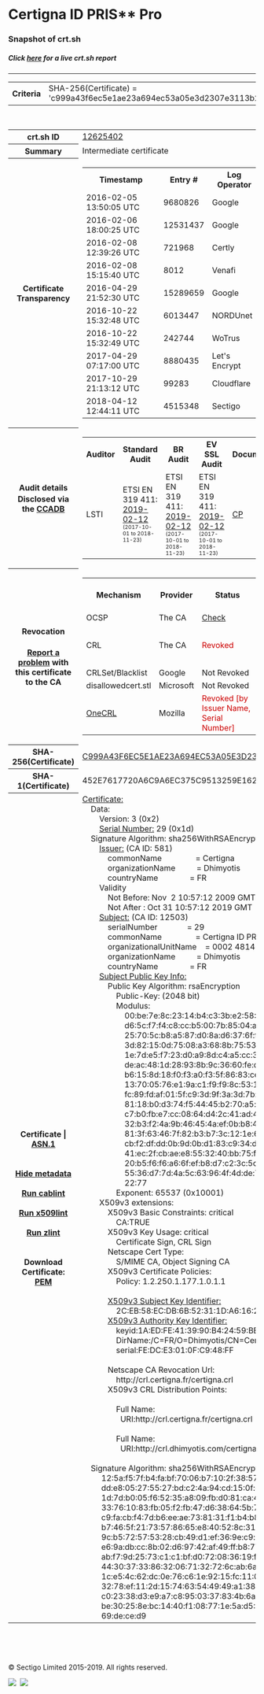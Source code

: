 # Certigna ID PRIS** Pro
### Snapshot of crt.sh
##### Click [here](https://crt.sh/?q=C999A43F6EC5E1AE23A694EC53A05E3D2307E3113B286DBA423F2379D114298A) for a live crt.sh report

---
<!DOCTYPE HTML PUBLIC "-//W3C//DTD HTML 4.0 Transitional//EN">
<HTML>

<BODY>

<TABLE>
  <TR>
    <TH class="outer">Criteria</TH>
    <TD class="outer">SHA-256(Certificate) = 'c999a43f6ec5e1ae23a694ec53a05e3d2307e3113b286dba423f2379d114298a'</TD>
  </TR>
</TABLE>
<BR>
<TABLE>
  <TR>
    <TH class="outer">crt.sh ID</TH>
    <TD class="outer"><A href="?id=12625402">12625402</A></TD>
  </TR>
  <TR>
    <TH class="outer">Summary</TH>
    <TD class="outer">Intermediate certificate</TD>
  </TR>
  <TR>
    <TH class="outer">Certificate<BR>Transparency</TH>
    <TD class="outer">
<TABLE class="options" style="margin-left:0px">
  <TR>
    <TH>Timestamp</TH>
    <TH>Entry #</TH>
    <TH>Log Operator</TH>
    <TH>Log URL</TH>
  </TR>
  <TR>
    <TD>2016-02-05&nbsp; <FONT class="small">13:50:05 UTC</FONT></TD>
    <TD>9680826</TD>
    <TD>Google</TD>
    <TD>https://ct.googleapis.com/rocketeer</TD>
  </TR>
  <TR>
    <TD>2016-02-06&nbsp; <FONT class="small">18:00:25 UTC</FONT></TD>
    <TD>12531437</TD>
    <TD>Google</TD>
    <TD>https://ct.googleapis.com/pilot</TD>
  </TR>
  <TR>
    <TD>2016-02-08&nbsp; <FONT class="small">12:39:26 UTC</FONT></TD>
    <TD>721968</TD>
    <TD>Certly</TD>
    <TD>https://log.certly.io</TD>
  </TR>
  <TR>
    <TD>2016-02-08&nbsp; <FONT class="small">15:15:40 UTC</FONT></TD>
    <TD>8012</TD>
    <TD>Venafi</TD>
    <TD>https://ctlog.api.venafi.com</TD>
  </TR>
  <TR>
    <TD>2016-04-29&nbsp; <FONT class="small">21:52:30 UTC</FONT></TD>
    <TD>15289659</TD>
    <TD>Google</TD>
    <TD>https://ct.googleapis.com/aviator</TD>
  </TR>
  <TR>
    <TD>2016-10-22&nbsp; <FONT class="small">15:32:48 UTC</FONT></TD>
    <TD>6013447</TD>
    <TD>NORDUnet</TD>
    <TD>https://plausible.ct.nordu.net</TD>
  </TR>
  <TR>
    <TD>2016-10-22&nbsp; <FONT class="small">15:32:49 UTC</FONT></TD>
    <TD>242744</TD>
    <TD>WoTrus</TD>
    <TD>https://ctlog.wosign.com</TD>
  </TR>
  <TR>
    <TD>2017-04-29&nbsp; <FONT class="small">07:17:00 UTC</FONT></TD>
    <TD>8880435</TD>
    <TD>Let's Encrypt</TD>
    <TD>https://clicky.ct.letsencrypt.org</TD>
  </TR>
  <TR>
    <TD>2017-10-29&nbsp; <FONT class="small">21:13:12 UTC</FONT></TD>
    <TD>99283</TD>
    <TD>Cloudflare</TD>
    <TD>https://ct.cloudflare.com/logs/nimbus2019</TD>
  </TR>
  <TR>
    <TD>2018-04-12&nbsp; <FONT class="small">12:44:11 UTC</FONT></TD>
    <TD>4515348</TD>
    <TD>Sectigo</TD>
    <TD>https://dodo.ct.comodo.com</TD>
  </TR>
</TABLE>
    </TD>
  </TR>
  <TR>
    <TH class="outer">Audit details<BR>
      <DIV class="small" style="padding-top:3px">Disclosed via the
        <A href="//ccadb-public.secure.force.com/mozilla/PublicAllIntermediateCerts" target="_blank">CCADB</A></DIV>
    </TH>
    <TD class="outer">
<TABLE class="options" style="margin-left:0px">
  <TR>
    <TH>Auditor</TH>
    <TH>Standard Audit</TH>
    <TH>BR Audit</TH>
    <TH>EV SSL Audit</TH>
    <TH>Documents</TH>
    <TH>CCADB</TH>
    <TH>Root Owner / Certificate</TH>
  </TR>
  <TR>
    <TD style="vertical-align:middle">LSTI</TD>
    <TD>ETSI EN 319 411:
      <A href="https://www.lsti-certification.fr/images/23-_1373_AT_V3_0.pdf" target="_blank">2019-02-12</A>
      <BR><FONT style="font-size:8pt">(2017-10-01 to 2018-11-23)</FONT></TD>
    <TD>ETSI EN 319 411:
      <A href="https://www.lsti-certification.fr/images/23-_1373_AT_V3_0.pdf" target="_blank">2019-02-12</A>
      <BR><FONT style="font-size:8pt">(2017-10-01 to 2018-11-23)</FONT></TD>
    <TD>ETSI EN 319 411:
      <A href="https://www.lsti-certification.fr/images/23-_1373_AT_V3_0.pdf" target="_blank">2019-02-12</A>
      <BR><FONT style="font-size:8pt">(2017-10-01 to 2018-11-23)</FONT></TD>
    <TD>
      <A href="http://politique.certigna.fr/PCcertignaidpris2pro.pdf" target="blank">CP</A>
    </TD>
    <TD><A href="//ccadb.force.com/001o000000x36JNAAY" target="_blank">001o000000x36JNAAY</A></TD>
    <TD><A href="/?id=62358">Dhimyotis / Certigna</A></TD>
  </TR>
</TABLE>
    </TD>
  </TR>
  <TR>
    <TH class="outer">Revocation<BR><BR>
      <DIV class="small" style="padding-top:3px"><A href="?id=12625402&opt=problemreporting">Report a problem</A> with<BR>this certificate to the CA</DIV></TH>
    <TD class="outer">
      <TABLE class="options" style="margin-left:0px">
        <TR>
          <TH>Mechanism</TH>
          <TH>Provider</TH>
          <TH>Status</TH>
          <TH>Revocation Date</TH>
          <TH>Last Observed in CRL</TH>
          <TH>Last Checked <SPAN style="color:#CC0000;vertical-align:middle;font-size:70%;font-weight:normal">(Error)</SPAN></TH>
        </TR>
        <TR>
          <TD>OCSP</TD>
          <TD>The CA</TD>
          <TD><A href="?id=12625402&opt=ocsp">Check</A></TD>
          <TD><SPAN style="color:#888888">?</SPAN></TD>
          <TD><SPAN style="color:#888888">n/a</SPAN></TD>
          <TD><SPAN style="color:#888888">?</SPAN></TD>
        </TR>
        <TR>
          <TD>CRL</TD>
          <TD>The CA</TD>
          <TD><SPAN style="color:#CC0000">Revoked</SPAN></TD><TD>2019-05-29&nbsp; <FONT class="small">12:13:56 UTC</FONT></TD><TD>2019-05-29&nbsp; <FONT class="small">13:15:28 UTC</FONT></TD><TD>2019-12-04&nbsp; <FONT class="small">17:10:33 UTC</FONT></TD>
        </TR>
        <TR>
          <TD>CRLSet/Blacklist</TD>
          <TD>Google</TD>
          <TD>Not Revoked</TD>
          <TD><SPAN style="color:#888888">n/a</SPAN></TD>
          <TD><SPAN style="color:#888888">n/a</SPAN></TD>
          <TD><SPAN style="color:#888888">n/a</SPAN></TD>
        </TR>
        <TR>
          <TD>disallowedcert.stl</TD>
          <TD>Microsoft</TD>
          <TD>Not Revoked</TD>
          <TD><SPAN style="color:#888888">n/a</SPAN></TD>
          <TD><SPAN style="color:#888888">n/a</SPAN></TD>
          <TD><SPAN style="color:#888888">n/a</SPAN></TD>
        </TR>
        <TR>
          <TD><A href="/mozilla-onecrl" target="_blank">OneCRL</A></TD>
          <TD>Mozilla</TD>
          <TD><SPAN style="color:#CC0000">Revoked [by Issuer Name, Serial Number]</SPAN></TD><TD><SPAN style="color:#888888">Unknown</SPAN></TD>
          <TD><SPAN style="color:#888888">n/a</SPAN></TD>
          <TD><SPAN style="color:#888888">n/a</SPAN></TD>
        </TR>
      </TABLE>
    </TD>
  </TR>
  <TR>
    <TH class="outer">SHA-256(Certificate)</TH>
    <TD class="outer"><A href="//censys.io/certificates/c999a43f6ec5e1ae23a694ec53a05e3d2307e3113b286dba423f2379d114298a">C999A43F6EC5E1AE23A694EC53A05E3D2307E3113B286DBA423F2379D114298A</A></TD>
  </TR>
  <TR>
    <TH class="outer">SHA-1(Certificate)</TH>
    <TD class="outer">452E7617720A6C9A6EC375C9513259E1627A8FF9</TD>
  </TR>
  <TR>
    <TH class="outer">Certificate | <A href="?asn1=12625402">ASN.1</A>
      <SPAN class="small"><BR>
      <BR><BR><A href="?id=12625402&opt=nometadata">Hide metadata</A>
      <BR><BR><A href="?id=12625402&opt=cablint">Run cablint</A>
      <BR><BR><A href="?id=12625402&opt=x509lint">Run x509lint</A>
      <BR><BR><A href="?id=12625402&opt=zlint">Run zlint</A>
      <BR><BR><BR>Download Certificate: <A href="?d=12625402">PEM</A>
      </SPAN>
    </TH>
    <TD class="text"><A href="?d=12625402">Certificate:</A><BR>&nbsp;&nbsp;&nbsp;&nbsp;Data:<BR>&nbsp;&nbsp;&nbsp;&nbsp;&nbsp;&nbsp;&nbsp;&nbsp;Version:&nbsp;3&nbsp;(0x2)<BR>&nbsp;&nbsp;&nbsp;&nbsp;&nbsp;&nbsp;&nbsp;&nbsp;<A href="?serial=1d">Serial&nbsp;Number:</A>&nbsp;29&nbsp;(0x1d)<BR>&nbsp;&nbsp;&nbsp;&nbsp;Signature&nbsp;Algorithm:&nbsp;sha256WithRSAEncryption<BR>&nbsp;&nbsp;&nbsp;&nbsp;&nbsp;&nbsp;&nbsp;&nbsp;<A href="?caid=581">Issuer:</A> <SPAN class="small">(CA ID: 581)</SPAN><BR>&nbsp;&nbsp;&nbsp;&nbsp;&nbsp;&nbsp;&nbsp;&nbsp;&nbsp;&nbsp;&nbsp;&nbsp;commonName&nbsp;&nbsp;&nbsp;&nbsp;&nbsp;&nbsp;&nbsp;&nbsp;&nbsp;&nbsp;&nbsp;&nbsp;&nbsp;&nbsp;&nbsp;&nbsp;=&nbsp;Certigna<BR>&nbsp;&nbsp;&nbsp;&nbsp;&nbsp;&nbsp;&nbsp;&nbsp;&nbsp;&nbsp;&nbsp;&nbsp;organizationName&nbsp;&nbsp;&nbsp;&nbsp;&nbsp;&nbsp;&nbsp;&nbsp;&nbsp;&nbsp;=&nbsp;Dhimyotis<BR>&nbsp;&nbsp;&nbsp;&nbsp;&nbsp;&nbsp;&nbsp;&nbsp;&nbsp;&nbsp;&nbsp;&nbsp;countryName&nbsp;&nbsp;&nbsp;&nbsp;&nbsp;&nbsp;&nbsp;&nbsp;&nbsp;&nbsp;&nbsp;&nbsp;&nbsp;&nbsp;&nbsp;=&nbsp;FR<BR>&nbsp;&nbsp;&nbsp;&nbsp;&nbsp;&nbsp;&nbsp;&nbsp;Validity<BR>&nbsp;&nbsp;&nbsp;&nbsp;&nbsp;&nbsp;&nbsp;&nbsp;&nbsp;&nbsp;&nbsp;&nbsp;Not&nbsp;Before:&nbsp;Nov&nbsp;&nbsp;2&nbsp;10:57:12&nbsp;2009&nbsp;GMT<BR>&nbsp;&nbsp;&nbsp;&nbsp;&nbsp;&nbsp;&nbsp;&nbsp;&nbsp;&nbsp;&nbsp;&nbsp;Not&nbsp;After&nbsp;:&nbsp;Oct&nbsp;31&nbsp;10:57:12&nbsp;2019&nbsp;GMT<BR>&nbsp;&nbsp;&nbsp;&nbsp;&nbsp;&nbsp;&nbsp;&nbsp;<A href="?caid=12503">Subject:</A> <SPAN class="small">(CA ID: 12503)</SPAN><BR>&nbsp;&nbsp;&nbsp;&nbsp;&nbsp;&nbsp;&nbsp;&nbsp;&nbsp;&nbsp;&nbsp;&nbsp;serialNumber&nbsp;&nbsp;&nbsp;&nbsp;&nbsp;&nbsp;&nbsp;&nbsp;&nbsp;&nbsp;&nbsp;&nbsp;&nbsp;&nbsp;=&nbsp;29<BR>&nbsp;&nbsp;&nbsp;&nbsp;&nbsp;&nbsp;&nbsp;&nbsp;&nbsp;&nbsp;&nbsp;&nbsp;commonName&nbsp;&nbsp;&nbsp;&nbsp;&nbsp;&nbsp;&nbsp;&nbsp;&nbsp;&nbsp;&nbsp;&nbsp;&nbsp;&nbsp;&nbsp;&nbsp;=&nbsp;Certigna&nbsp;ID&nbsp;PRIS**&nbsp;Pro<BR>&nbsp;&nbsp;&nbsp;&nbsp;&nbsp;&nbsp;&nbsp;&nbsp;&nbsp;&nbsp;&nbsp;&nbsp;organizationalUnitName&nbsp;&nbsp;&nbsp;&nbsp;=&nbsp;0002&nbsp;481463081<BR>&nbsp;&nbsp;&nbsp;&nbsp;&nbsp;&nbsp;&nbsp;&nbsp;&nbsp;&nbsp;&nbsp;&nbsp;organizationName&nbsp;&nbsp;&nbsp;&nbsp;&nbsp;&nbsp;&nbsp;&nbsp;&nbsp;&nbsp;=&nbsp;Dhimyotis<BR>&nbsp;&nbsp;&nbsp;&nbsp;&nbsp;&nbsp;&nbsp;&nbsp;&nbsp;&nbsp;&nbsp;&nbsp;countryName&nbsp;&nbsp;&nbsp;&nbsp;&nbsp;&nbsp;&nbsp;&nbsp;&nbsp;&nbsp;&nbsp;&nbsp;&nbsp;&nbsp;&nbsp;=&nbsp;FR<BR>&nbsp;&nbsp;&nbsp;&nbsp;&nbsp;&nbsp;&nbsp;&nbsp;<A href="?spkisha256=e1267f4db8d01291d5b316f03ec48e7673d2a707c30b68139a0fe7231ab7e608">Subject&nbsp;Public&nbsp;Key&nbsp;Info:</A><BR>&nbsp;&nbsp;&nbsp;&nbsp;&nbsp;&nbsp;&nbsp;&nbsp;&nbsp;&nbsp;&nbsp;&nbsp;Public&nbsp;Key&nbsp;Algorithm:&nbsp;rsaEncryption<BR>&nbsp;&nbsp;&nbsp;&nbsp;&nbsp;&nbsp;&nbsp;&nbsp;&nbsp;&nbsp;&nbsp;&nbsp;&nbsp;&nbsp;&nbsp;&nbsp;Public-Key:&nbsp;(2048&nbsp;bit)<BR>&nbsp;&nbsp;&nbsp;&nbsp;&nbsp;&nbsp;&nbsp;&nbsp;&nbsp;&nbsp;&nbsp;&nbsp;&nbsp;&nbsp;&nbsp;&nbsp;Modulus:<BR>&nbsp;&nbsp;&nbsp;&nbsp;&nbsp;&nbsp;&nbsp;&nbsp;&nbsp;&nbsp;&nbsp;&nbsp;&nbsp;&nbsp;&nbsp;&nbsp;&nbsp;&nbsp;&nbsp;&nbsp;00:be:7e:8c:23:14:b4:c3:3b:e2:58:20:7a:3f:e6:<BR>&nbsp;&nbsp;&nbsp;&nbsp;&nbsp;&nbsp;&nbsp;&nbsp;&nbsp;&nbsp;&nbsp;&nbsp;&nbsp;&nbsp;&nbsp;&nbsp;&nbsp;&nbsp;&nbsp;&nbsp;d6:5c:f7:f4:c8:cc:b5:00:7b:85:04:ab:45:f9:9a:<BR>&nbsp;&nbsp;&nbsp;&nbsp;&nbsp;&nbsp;&nbsp;&nbsp;&nbsp;&nbsp;&nbsp;&nbsp;&nbsp;&nbsp;&nbsp;&nbsp;&nbsp;&nbsp;&nbsp;&nbsp;25:70:5c:b8:a5:87:d0:8a:d6:37:6f:f7:c1:b7:d8:<BR>&nbsp;&nbsp;&nbsp;&nbsp;&nbsp;&nbsp;&nbsp;&nbsp;&nbsp;&nbsp;&nbsp;&nbsp;&nbsp;&nbsp;&nbsp;&nbsp;&nbsp;&nbsp;&nbsp;&nbsp;3d:82:15:0d:75:08:a3:68:8b:75:53:2e:6e:78:f9:<BR>&nbsp;&nbsp;&nbsp;&nbsp;&nbsp;&nbsp;&nbsp;&nbsp;&nbsp;&nbsp;&nbsp;&nbsp;&nbsp;&nbsp;&nbsp;&nbsp;&nbsp;&nbsp;&nbsp;&nbsp;1e:7d:e5:f7:23:d0:a9:8d:c4:a5:cc:31:39:d1:6d:<BR>&nbsp;&nbsp;&nbsp;&nbsp;&nbsp;&nbsp;&nbsp;&nbsp;&nbsp;&nbsp;&nbsp;&nbsp;&nbsp;&nbsp;&nbsp;&nbsp;&nbsp;&nbsp;&nbsp;&nbsp;de:ac:48:1d:28:93:8b:9c:36:60:fe:d1:97:e9:14:<BR>&nbsp;&nbsp;&nbsp;&nbsp;&nbsp;&nbsp;&nbsp;&nbsp;&nbsp;&nbsp;&nbsp;&nbsp;&nbsp;&nbsp;&nbsp;&nbsp;&nbsp;&nbsp;&nbsp;&nbsp;b6:15:8d:18:f0:f3:a0:f3:5f:86:83:ce:4c:ba:66:<BR>&nbsp;&nbsp;&nbsp;&nbsp;&nbsp;&nbsp;&nbsp;&nbsp;&nbsp;&nbsp;&nbsp;&nbsp;&nbsp;&nbsp;&nbsp;&nbsp;&nbsp;&nbsp;&nbsp;&nbsp;13:70:05:76:e1:9a:c1:f9:f9:8c:53:11:8b:0e:b4:<BR>&nbsp;&nbsp;&nbsp;&nbsp;&nbsp;&nbsp;&nbsp;&nbsp;&nbsp;&nbsp;&nbsp;&nbsp;&nbsp;&nbsp;&nbsp;&nbsp;&nbsp;&nbsp;&nbsp;&nbsp;fc:89:fd:af:01:5f:c9:3d:9f:3a:3d:7b:4f:82:7a:<BR>&nbsp;&nbsp;&nbsp;&nbsp;&nbsp;&nbsp;&nbsp;&nbsp;&nbsp;&nbsp;&nbsp;&nbsp;&nbsp;&nbsp;&nbsp;&nbsp;&nbsp;&nbsp;&nbsp;&nbsp;81:18:b0:d3:74:f5:44:45:b2:70:a5:e7:c0:c5:ca:<BR>&nbsp;&nbsp;&nbsp;&nbsp;&nbsp;&nbsp;&nbsp;&nbsp;&nbsp;&nbsp;&nbsp;&nbsp;&nbsp;&nbsp;&nbsp;&nbsp;&nbsp;&nbsp;&nbsp;&nbsp;c7:b0:fb:e7:cc:08:64:d4:2c:41:ad:4f:92:90:1b:<BR>&nbsp;&nbsp;&nbsp;&nbsp;&nbsp;&nbsp;&nbsp;&nbsp;&nbsp;&nbsp;&nbsp;&nbsp;&nbsp;&nbsp;&nbsp;&nbsp;&nbsp;&nbsp;&nbsp;&nbsp;32:b3:f2:4a:9b:46:45:4a:ef:0b:b8:43:ea:30:82:<BR>&nbsp;&nbsp;&nbsp;&nbsp;&nbsp;&nbsp;&nbsp;&nbsp;&nbsp;&nbsp;&nbsp;&nbsp;&nbsp;&nbsp;&nbsp;&nbsp;&nbsp;&nbsp;&nbsp;&nbsp;81:3f:63:46:7f:82:b3:b7:3c:12:1e:69:d0:ab:93:<BR>&nbsp;&nbsp;&nbsp;&nbsp;&nbsp;&nbsp;&nbsp;&nbsp;&nbsp;&nbsp;&nbsp;&nbsp;&nbsp;&nbsp;&nbsp;&nbsp;&nbsp;&nbsp;&nbsp;&nbsp;cb:f2:df:dd:0b:9d:0b:d1:83:c9:34:d5:5c:21:cb:<BR>&nbsp;&nbsp;&nbsp;&nbsp;&nbsp;&nbsp;&nbsp;&nbsp;&nbsp;&nbsp;&nbsp;&nbsp;&nbsp;&nbsp;&nbsp;&nbsp;&nbsp;&nbsp;&nbsp;&nbsp;41:ec:2f:cb:ae:e8:55:32:40:bb:75:fc:73:18:1e:<BR>&nbsp;&nbsp;&nbsp;&nbsp;&nbsp;&nbsp;&nbsp;&nbsp;&nbsp;&nbsp;&nbsp;&nbsp;&nbsp;&nbsp;&nbsp;&nbsp;&nbsp;&nbsp;&nbsp;&nbsp;20:b5:f6:f6:a6:6f:ef:b8:d7:c2:3c:5c:9d:7b:75:<BR>&nbsp;&nbsp;&nbsp;&nbsp;&nbsp;&nbsp;&nbsp;&nbsp;&nbsp;&nbsp;&nbsp;&nbsp;&nbsp;&nbsp;&nbsp;&nbsp;&nbsp;&nbsp;&nbsp;&nbsp;55:36:d7:7d:4a:5c:63:96:4f:4d:de:7a:ba:d6:e3:<BR>&nbsp;&nbsp;&nbsp;&nbsp;&nbsp;&nbsp;&nbsp;&nbsp;&nbsp;&nbsp;&nbsp;&nbsp;&nbsp;&nbsp;&nbsp;&nbsp;&nbsp;&nbsp;&nbsp;&nbsp;22:77<BR>&nbsp;&nbsp;&nbsp;&nbsp;&nbsp;&nbsp;&nbsp;&nbsp;&nbsp;&nbsp;&nbsp;&nbsp;&nbsp;&nbsp;&nbsp;&nbsp;Exponent:&nbsp;65537&nbsp;(0x10001)<BR>&nbsp;&nbsp;&nbsp;&nbsp;&nbsp;&nbsp;&nbsp;&nbsp;X509v3&nbsp;extensions:<BR>&nbsp;&nbsp;&nbsp;&nbsp;&nbsp;&nbsp;&nbsp;&nbsp;&nbsp;&nbsp;&nbsp;&nbsp;X509v3&nbsp;Basic&nbsp;Constraints:&nbsp;critical<BR>&nbsp;&nbsp;&nbsp;&nbsp;&nbsp;&nbsp;&nbsp;&nbsp;&nbsp;&nbsp;&nbsp;&nbsp;&nbsp;&nbsp;&nbsp;&nbsp;CA:TRUE<BR>&nbsp;&nbsp;&nbsp;&nbsp;&nbsp;&nbsp;&nbsp;&nbsp;&nbsp;&nbsp;&nbsp;&nbsp;X509v3&nbsp;Key&nbsp;Usage:&nbsp;critical<BR>&nbsp;&nbsp;&nbsp;&nbsp;&nbsp;&nbsp;&nbsp;&nbsp;&nbsp;&nbsp;&nbsp;&nbsp;&nbsp;&nbsp;&nbsp;&nbsp;Certificate&nbsp;Sign,&nbsp;CRL&nbsp;Sign<BR>&nbsp;&nbsp;&nbsp;&nbsp;&nbsp;&nbsp;&nbsp;&nbsp;&nbsp;&nbsp;&nbsp;&nbsp;Netscape&nbsp;Cert&nbsp;Type:&nbsp;<BR>&nbsp;&nbsp;&nbsp;&nbsp;&nbsp;&nbsp;&nbsp;&nbsp;&nbsp;&nbsp;&nbsp;&nbsp;&nbsp;&nbsp;&nbsp;&nbsp;S/MIME&nbsp;CA,&nbsp;Object&nbsp;Signing&nbsp;CA<BR>&nbsp;&nbsp;&nbsp;&nbsp;&nbsp;&nbsp;&nbsp;&nbsp;&nbsp;&nbsp;&nbsp;&nbsp;X509v3&nbsp;Certificate&nbsp;Policies:&nbsp;<BR>&nbsp;&nbsp;&nbsp;&nbsp;&nbsp;&nbsp;&nbsp;&nbsp;&nbsp;&nbsp;&nbsp;&nbsp;&nbsp;&nbsp;&nbsp;&nbsp;Policy:&nbsp;1.2.250.1.177.1.0.1.1<BR><BR>&nbsp;&nbsp;&nbsp;&nbsp;&nbsp;&nbsp;&nbsp;&nbsp;&nbsp;&nbsp;&nbsp;&nbsp;<A href="?ski=2ceb58ecdb6b52311da6162fad6447106584adbf">X509v3&nbsp;Subject&nbsp;Key&nbsp;Identifier:</A><BR>&nbsp;&nbsp;&nbsp;&nbsp;&nbsp;&nbsp;&nbsp;&nbsp;&nbsp;&nbsp;&nbsp;&nbsp;&nbsp;&nbsp;&nbsp;&nbsp;2C:EB:58:EC:DB:6B:52:31:1D:A6:16:2F:AD:64:47:10:65:84:AD:BF<BR>&nbsp;&nbsp;&nbsp;&nbsp;&nbsp;&nbsp;&nbsp;&nbsp;&nbsp;&nbsp;&nbsp;&nbsp;<A href="?ski=1aedfe413990b42459be01f252d545f65a39dc11">X509v3&nbsp;Authority&nbsp;Key&nbsp;Identifier:</A><BR>&nbsp;&nbsp;&nbsp;&nbsp;&nbsp;&nbsp;&nbsp;&nbsp;&nbsp;&nbsp;&nbsp;&nbsp;&nbsp;&nbsp;&nbsp;&nbsp;keyid:1A:ED:FE:41:39:90:B4:24:59:BE:01:F2:52:D5:45:F6:5A:39:DC:11<BR>&nbsp;&nbsp;&nbsp;&nbsp;&nbsp;&nbsp;&nbsp;&nbsp;&nbsp;&nbsp;&nbsp;&nbsp;&nbsp;&nbsp;&nbsp;&nbsp;DirName:/C=FR/O=Dhimyotis/CN=Certigna<BR>&nbsp;&nbsp;&nbsp;&nbsp;&nbsp;&nbsp;&nbsp;&nbsp;&nbsp;&nbsp;&nbsp;&nbsp;&nbsp;&nbsp;&nbsp;&nbsp;serial:FE:DC:E3:01:0F:C9:48:FF<BR><BR>&nbsp;&nbsp;&nbsp;&nbsp;&nbsp;&nbsp;&nbsp;&nbsp;&nbsp;&nbsp;&nbsp;&nbsp;Netscape&nbsp;CA&nbsp;Revocation&nbsp;Url:&nbsp;<BR>&nbsp;&nbsp;&nbsp;&nbsp;&nbsp;&nbsp;&nbsp;&nbsp;&nbsp;&nbsp;&nbsp;&nbsp;&nbsp;&nbsp;&nbsp;&nbsp;http://crl.certigna.fr/certigna.crl<BR>&nbsp;&nbsp;&nbsp;&nbsp;&nbsp;&nbsp;&nbsp;&nbsp;&nbsp;&nbsp;&nbsp;&nbsp;X509v3&nbsp;CRL&nbsp;Distribution&nbsp;Points:&nbsp;<BR><BR>&nbsp;&nbsp;&nbsp;&nbsp;&nbsp;&nbsp;&nbsp;&nbsp;&nbsp;&nbsp;&nbsp;&nbsp;&nbsp;&nbsp;&nbsp;&nbsp;Full&nbsp;Name:<BR>&nbsp;&nbsp;&nbsp;&nbsp;&nbsp;&nbsp;&nbsp;&nbsp;&nbsp;&nbsp;&nbsp;&nbsp;&nbsp;&nbsp;&nbsp;&nbsp;&nbsp;&nbsp;URI:http://crl.certigna.fr/certigna.crl<BR><BR>&nbsp;&nbsp;&nbsp;&nbsp;&nbsp;&nbsp;&nbsp;&nbsp;&nbsp;&nbsp;&nbsp;&nbsp;&nbsp;&nbsp;&nbsp;&nbsp;Full&nbsp;Name:<BR>&nbsp;&nbsp;&nbsp;&nbsp;&nbsp;&nbsp;&nbsp;&nbsp;&nbsp;&nbsp;&nbsp;&nbsp;&nbsp;&nbsp;&nbsp;&nbsp;&nbsp;&nbsp;URI:http://crl.dhimyotis.com/certigna.crl<BR><BR>&nbsp;&nbsp;&nbsp;&nbsp;Signature&nbsp;Algorithm:&nbsp;sha256WithRSAEncryption<BR>&nbsp;&nbsp;&nbsp;&nbsp;&nbsp;&nbsp;&nbsp;&nbsp;&nbsp;12:5a:f5:7f:b4:fa:bf:70:06:b7:10:2f:38:57:e6:70:00:1e:<BR>&nbsp;&nbsp;&nbsp;&nbsp;&nbsp;&nbsp;&nbsp;&nbsp;&nbsp;dd:e8:05:27:55:27:bd:c2:4a:94:cd:15:0f:e9:38:eb:b3:dc:<BR>&nbsp;&nbsp;&nbsp;&nbsp;&nbsp;&nbsp;&nbsp;&nbsp;&nbsp;1d:7d:b0:05:f6:52:35:a8:09:fb:d0:81:ca:4e:34:d1:0d:86:<BR>&nbsp;&nbsp;&nbsp;&nbsp;&nbsp;&nbsp;&nbsp;&nbsp;&nbsp;33:76:10:83:fb:05:f2:fb:47:d6:38:64:5b:74:20:c3:6c:e9:<BR>&nbsp;&nbsp;&nbsp;&nbsp;&nbsp;&nbsp;&nbsp;&nbsp;&nbsp;c9:fa:cb:f4:7d:b6:ee:ae:73:81:31:f1:b4:b8:e0:73:cb:46:<BR>&nbsp;&nbsp;&nbsp;&nbsp;&nbsp;&nbsp;&nbsp;&nbsp;&nbsp;b7:46:5f:21:73:57:86:65:e8:40:52:8c:31:87:13:39:0f:4e:<BR>&nbsp;&nbsp;&nbsp;&nbsp;&nbsp;&nbsp;&nbsp;&nbsp;&nbsp;9c:b5:72:57:53:28:cb:49:d1:ef:36:9e:c9:de:ce:30:f8:b6:<BR>&nbsp;&nbsp;&nbsp;&nbsp;&nbsp;&nbsp;&nbsp;&nbsp;&nbsp;e6:9a:db:cc:8b:02:d6:97:42:af:49:ff:b8:77:cb:6d:6b:8b:<BR>&nbsp;&nbsp;&nbsp;&nbsp;&nbsp;&nbsp;&nbsp;&nbsp;&nbsp;ab:f7:9d:25:73:c1:c1:bf:d0:72:08:36:19:fa:af:89:10:ff:<BR>&nbsp;&nbsp;&nbsp;&nbsp;&nbsp;&nbsp;&nbsp;&nbsp;&nbsp;44:30:37:33:86:32:06:71:32:72:6c:ab:6a:62:d3:95:40:33:<BR>&nbsp;&nbsp;&nbsp;&nbsp;&nbsp;&nbsp;&nbsp;&nbsp;&nbsp;1c:e5:4c:62:dc:0e:76:c6:1e:92:15:fc:11:0d:de:73:7b:68:<BR>&nbsp;&nbsp;&nbsp;&nbsp;&nbsp;&nbsp;&nbsp;&nbsp;&nbsp;32:78:ef:11:2d:15:74:63:54:49:49:a1:38:bf:ba:23:54:62:<BR>&nbsp;&nbsp;&nbsp;&nbsp;&nbsp;&nbsp;&nbsp;&nbsp;&nbsp;c0:23:38:d3:e9:a7:c8:95:03:37:83:4b:6a:1e:a7:ac:8f:57:<BR>&nbsp;&nbsp;&nbsp;&nbsp;&nbsp;&nbsp;&nbsp;&nbsp;&nbsp;be:30:25:8e:bc:14:40:f1:08:77:1e:5a:d5:00:29:56:cb:bf:<BR>&nbsp;&nbsp;&nbsp;&nbsp;&nbsp;&nbsp;&nbsp;&nbsp;&nbsp;69:de:ce:d9<BR>    </TD>
  </TR>
</TABLE>

  <BR><BR><BR>

  <P class="copyright">&copy; Sectigo Limited 2015-2019. All rights reserved.</P>
  <DIV>
    <A href="https://sectigo.com/"><IMG src="/sectigo_s.png"></A>
    &nbsp;<A href="https://github.com/crtsh"><IMG src="/GitHub-Mark-32px.png"></A>
  </DIV>
</BODY>
</HTML>
